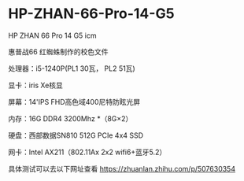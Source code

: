 # HP-ZHAN-66-Pro-14-G5
HP ZHAN 66 Pro 14 G5 icm

惠普战66 红蜘蛛制作的校色文件

处理器：i5-1240P(PL1 30瓦， PL2 51瓦)

显卡：iris Xe核显

屏幕：14'IPS FHD高色域400尼特防眩光屏

内存：16G DDR4 3200Mhz *（8G×2）

硬盘：西部数据SN810 512G PCIe 4x4 SSD

网卡：Intel AX211（802.11Ax 2x2 wifi6+蓝牙5.2）

具体测试可以去以下网址查看
https://zhuanlan.zhihu.com/p/507630354
